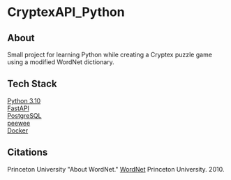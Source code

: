 # CryptexAPI_Python

## About
Small project for learning Python while creating a Cryptex puzzle game using a modified WordNet dictionary.

## Tech Stack
[Python 3.10](https://www.python.org/)<br/>
[FastAPI](https://fastapi.tiangolo.com/)<br/>
[PostgreSQL](https://www.postgresql.org/)<br/>
[peewee](https://docs.peewee-orm.com/)<br/>
[Docker](https://www.docker.com/)<br/>

## Citations
Princeton University "About WordNet." [WordNet](https://wordnet.princeton.edu/) Princeton University. 2010. 
